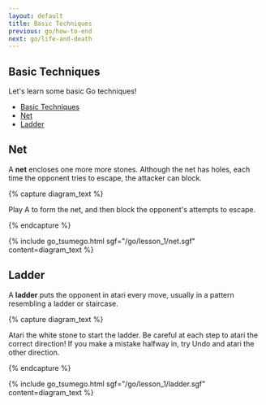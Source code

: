 ```yaml
---
layout: default
title: Basic Techniques
previous: go/how-to-end
next: go/life-and-death
---
```


<script type="text/javascript" src="/assets/wgo.js/wgo.min.js"></script>
<script type="text/javascript" src="/assets/wgo.js/wgo.player.min.js"></script>
<link rel="stylesheet" type="text/css" href="/assets/wgo.js/wgo.player.css" />
<script type="text/javascript" src="/assets/wgo.js/tsumego.js"></script>
<link rel="stylesheet" type="text/css" href="/assets/wgo.js/tsumego.css">
<link rel="stylesheet" type="text/css" href="/assets/css/wgo-custom.css" />

## Basic Techniques

Let's learn some basic Go techniques!

- [Basic Techniques](#basic-techniques)
- [Net](#net)
- [Ladder](#ladder)

## Net

A **net** encloses one more more stones. Although the net has holes, each time the opponent tries to escape, the attacker can block.

{% capture diagram_text %}

Play A to form the net, and then block the opponent's attempts to escape.

{% endcapture %}

{% include go_tsumego.html
   sgf="/go/lesson_1/net.sgf"
   content=diagram_text
%}

## Ladder

A **ladder** puts the opponent in atari every move, usually in a pattern resembling a ladder or staircase.

{% capture diagram_text %}

Atari the white stone to start the ladder. Be careful at each step to atari the correct direction! If you make a mistake halfway in, try Undo and atari the other direction.

{% endcapture %}

{% include go_tsumego.html
   sgf="/go/lesson_1/ladder.sgf"
   content=diagram_text
%}
